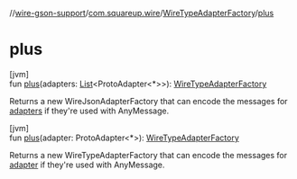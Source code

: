 //[wire-gson-support](../../../index.md)/[com.squareup.wire](../index.md)/[WireTypeAdapterFactory](index.md)/[plus](plus.md)

# plus

[jvm]\
fun [plus](plus.md)(adapters: [List](https://kotlinlang.org/api/latest/jvm/stdlib/kotlin.collections/-list/index.html)&lt;ProtoAdapter&lt;*&gt;&gt;): [WireTypeAdapterFactory](index.md)

Returns a new WireJsonAdapterFactory that can encode the messages for [adapters](plus.md) if they're used with AnyMessage.

[jvm]\
fun [plus](plus.md)(adapter: ProtoAdapter&lt;*&gt;): [WireTypeAdapterFactory](index.md)

Returns a new WireTypeAdapterFactory that can encode the messages for [adapter](plus.md) if they're used with AnyMessage.
